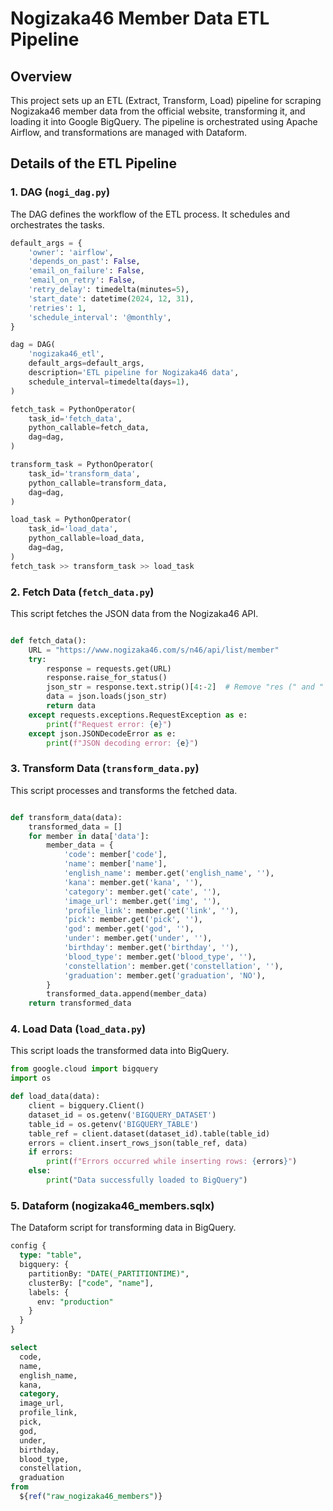 # Nogizaka46 Member Data ETL Pipeline

## Overview 

This project sets up an ETL (Extract, Transform, Load) pipeline for scraping Nogizaka46 member data from the official website, transforming it, and loading it into Google BigQuery. The pipeline is orchestrated using Apache Airflow, and transformations are managed with Dataform.

## Details of the ETL Pipeline

### 1. DAG (`nogi_dag.py`)

The DAG defines the workflow of the ETL process. It schedules and orchestrates the tasks.

```python
default_args = {
    'owner': 'airflow',
    'depends_on_past': False,
    'email_on_failure': False,
    'email_on_retry': False,
    'retry_delay': timedelta(minutes=5),
    'start_date': datetime(2024, 12, 31),
    'retries': 1,
    'schedule_interval': '@monthly',
}

dag = DAG(
    'nogizaka46_etl',
    default_args=default_args,
    description='ETL pipeline for Nogizaka46 data',
    schedule_interval=timedelta(days=1),
)

fetch_task = PythonOperator(
    task_id='fetch_data',
    python_callable=fetch_data,
    dag=dag,
)

transform_task = PythonOperator(
    task_id='transform_data',
    python_callable=transform_data,
    dag=dag,
)

load_task = PythonOperator(
    task_id='load_data',
    python_callable=load_data,
    dag=dag,
)
fetch_task >> transform_task >> load_task
```

### 2. Fetch Data (`fetch_data.py`)

This script fetches the JSON data from the Nogizaka46 API.

```python

def fetch_data():
    URL = "https://www.nogizaka46.com/s/n46/api/list/member"
    try:
        response = requests.get(URL)
        response.raise_for_status()
        json_str = response.text.strip()[4:-2]  # Remove "res (" and " ); "
        data = json.loads(json_str)
        return data
    except requests.exceptions.RequestException as e:
        print(f"Request error: {e}")
    except json.JSONDecodeError as e:
        print(f"JSON decoding error: {e}")
```

### 3. Transform Data (`transform_data.py`)

This script processes and transforms the fetched data.

```python

def transform_data(data):
    transformed_data = []
    for member in data['data']:
        member_data = {
            'code': member['code'],
            'name': member['name'],
            'english_name': member.get('english_name', ''),
            'kana': member.get('kana', ''),
            'category': member.get('cate', ''),
            'image_url': member.get('img', ''),
            'profile_link': member.get('link', ''),
            'pick': member.get('pick', ''),
            'god': member.get('god', ''),
            'under': member.get('under', ''),
            'birthday': member.get('birthday', ''),
            'blood_type': member.get('blood_type', ''),
            'constellation': member.get('constellation', ''),
            'graduation': member.get('graduation', 'NO'),
        }
        transformed_data.append(member_data)
    return transformed_data
```


### 4. Load Data (`load_data.py`)

This script loads the transformed data into BigQuery.

```python
from google.cloud import bigquery
import os

def load_data(data):
    client = bigquery.Client()
    dataset_id = os.getenv('BIGQUERY_DATASET')
    table_id = os.getenv('BIGQUERY_TABLE')
    table_ref = client.dataset(dataset_id).table(table_id)
    errors = client.insert_rows_json(table_ref, data)
    if errors:
        print(f"Errors occurred while inserting rows: {errors}")
    else:
        print("Data successfully loaded to BigQuery")
```

### 5. Dataform (nogizaka46_members.sqlx)

The Dataform script for transforming data in BigQuery.

```sql
config {
  type: "table",
  bigquery: {
    partitionBy: "DATE(_PARTITIONTIME)",
    clusterBy: ["code", "name"],
    labels: {
      env: "production"
    }
  }
}

select
  code,
  name,
  english_name,
  kana,
  category,
  image_url,
  profile_link,
  pick,
  god,
  under,
  birthday,
  blood_type,
  constellation,
  graduation
from
  ${ref("raw_nogizaka46_members")}
```
